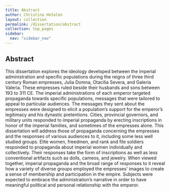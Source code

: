 ```yaml
---
title: Abstract
author: Christina Hotalen
layout: collection
permalink: /dissertation/abstract
collection: top_pages
sidebar:
  nav: "sidebar_nav"
---
```


## Abstract

This dissertation explores the ideology developed between the imperial administration and specific populations during the reigns of three third century Roman empresses, Julia Domna, Otacilia Severa, and Galeria Valeria. These empresses ruled beside their husbands and sons between 193 to 311 CE. The imperial administrations of each emperor targeted propaganda towards specific populations, messages that were tailored to appeal to particular audiences. The messages they sent about the empresses were designed to elicit a population’s support for the emperor’s legitimacy and his dynastic pretentions. Cities, provincial governors, and military units responded to imperial propaganda by erecting inscriptions in honor of the imperial families, and sometimes of the empresses alone. This dissertation will address those of propaganda concerning the empresses and the responses of various audiences to it, including some less well studied groups. Elite women, freedmen, and rank and file soldiers responded to propaganda about imperial women individually and collectively. Their responses take the form of inscriptions as well as less conventional artifacts such as dolls, cameos, and jewelry. When viewed together, imperial propaganda and the broad range of responses to it reveal how a variety of diverse groups employed the empresses’ images to create a sense of membership and participation in the empire. Subjects were expected to embrace the administration’s narrative in order to have meaningful political and personal relationship with the emperor.
